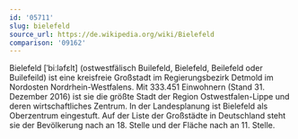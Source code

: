 ```yaml
---
id: '05711'
slug: bielefeld
source_url: https://de.wikipedia.org/wiki/Bielefeld
comparison: '09162'
---
```


Bielefeld [ˈbiːləfɛlt] (ostwestfälisch Builefeld, Bielefeld, Beilefeld oder Builefeild) ist eine kreisfreie Großstadt im Regierungsbezirk Detmold im Nordosten Nordrhein-Westfalens. Mit 333.451 Einwohnern (Stand 31. Dezember 2016) ist sie die größte Stadt der Region Ostwestfalen-Lippe und deren wirtschaftliches Zentrum. In der Landesplanung ist Bielefeld als Oberzentrum eingestuft. Auf der Liste der Großstädte in Deutschland steht sie der Bevölkerung nach an 18. Stelle und der Fläche nach an 11. Stelle.
